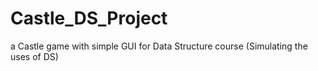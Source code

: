 # Castle_DS_Project
a Castle game with simple GUI for Data Structure course (Simulating the uses of DS)
